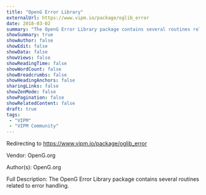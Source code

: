 ```yaml
---
title: "OpenG Error Library"
externalUrl: https://www.vipm.io/package/oglib_error
date: 2018-03-02
summary: "The OpenG Error Library package contains several routines related to error handling."
showSummary: true
showAuthor: false
showEdit: false
showData: false
showViews: false
showReadingTime: false
showWordCount: false
showBreadcrumbs: false
showHeadingAnchors: false
sharingLinks: false
showZenMode: false
showPagination: false
showRelatedContent: false
draft: true
tags:
 - "VIPM"
 - "VIPM Community"
---
```


Redirecting to https://www.vipm.io/package/oglib_error

Vendor: OpenG.org

Author(s): OpenG.org
 
Full Description:
The OpenG Error Library package contains several routines related to error handling.
